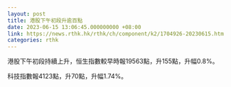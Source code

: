 ```yaml
---
layout: post
title: 港股下午初段升逾百點
date: 2023-06-15 13:06:45.000000000 +08:00
link: https://news.rthk.hk/rthk/ch/component/k2/1704926-20230615.htm
categories: rthk
---
```


港股下午初段持續上升，恒生指數較早時報19563點，升155點，升幅0.8%。

科技指數報4123點，升70點，升幅1.74%。
